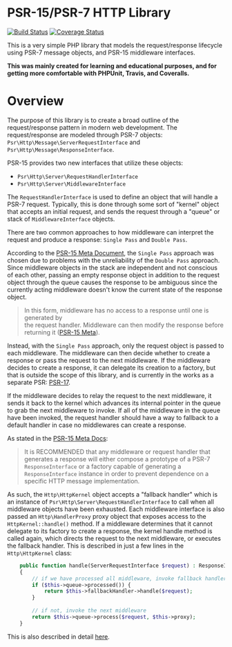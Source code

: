 # PSR-15/PSR-7 HTTP Library
[![Build Status](https://travis-ci.org/timothyfisherdev/routing.svg?branch=master)](https://travis-ci.org/timothyfisherdev/routing) [![Coverage Status](https://coveralls.io/repos/github/timothyfisherdev/routing/badge.svg?branch=master)](https://coveralls.io/github/timothyfisherdev/routing?branch=master)

This is a very simple PHP library that models the request/response lifecycle using PSR-7 message objects, and PSR-15 middleware interfaces.

**This was mainly created for learning and educational purposes, and for getting more comfortable with PHPUnit, Travis, and Coveralls.**


# Overview
The purpose of this library is to create a broad outline of the request/response pattern in modern web development. The request/response are modeled through PSR-7 objects: `Psr\Http\Message\ServerRequestInterface` and `Psr\Http\Message\ResponseInterface`.

PSR-15 provides two new interfaces that utilize these objects:

 - `Psr\Http\Server\RequestHandlerInterface`
 - `Psr\Http\Server\MiddlewareInterface`

The `RequestHandlerInterface` is used to define an object that will handle a PSR-7 request. Typically, this is done through some sort of "kernel" object that accepts an initial request, and sends the request through a "queue" or stack of `MiddlewareInterface` objects.

There are two common approaches to how middleware can interpret the request and produce a response: `Single Pass` and `Double Pass`.

According to the [PSR-15 Meta Document](https://www.php-fig.org/psr/psr-15/meta/#5-middleware-approaches), the `Single Pass` approach was chosen due to problems with the unreliability of the `Double Pass` approach. Since middleware objects in the stack are independent and not conscious of each other, passing an empty response object in addition to the request object through the queue causes the response to be ambiguous since the currently acting middleware doesn't know the current state of the response object.

>In this form, middleware has no access to a response until one is generated by  
the request handler. Middleware can then modify the response before returning it ([PSR-15 Meta](https://www.php-fig.org/psr/psr-15/meta/#52-single-pass-lambda)).

Instead, with the `Single Pass` approach, only the request object is passed to each middleware. The middleware can then decide whether to create a response or pass the request to the next middleware. If the middleware decides to create a response, it can delegate its creation to a factory, but that is outside the scope of this library, and is currently in the works as a separate PSR: [PSR-17](https://www.php-fig.org/psr/#draft).

If the middleware decides to relay the request to the next middleware, it sends it back to the kernel which advances its internal pointer in the queue to grab the next middleware to invoke. If all of the middleware in the queue have been invoked, the request handler should have a way to fallback to a default handler in case no middlewares can create a response.

As stated in the [PSR-15 Meta Docs](https://www.php-fig.org/psr/psr-15/#13-generating-responses):
>It is RECOMMENDED that any middleware or request handler that generates a response will either compose a prototype of a PSR-7 `ResponseInterface` or a factory capable of generating a `ResponseInterface` instance in order to prevent dependence on a specific HTTP message implementation.

As such, the `Http\HttpKernel` object accepts a "fallback handler" which is an instance of `Psr\Http\Server\RequestHandlerInterface` to call when all middleware objects have been exhausted. Each middleware interface is also passed an `Http\HandlerProxy` proxy object that exposes access to the `HttpKernel::handle()` method. If a middleware determines that it cannot delegate to its factory to create a response, the kernel handle method is called again, which directs the request to the next middleware, or executes the fallback handler. This is described in just a few lines in the `Http\HttpKernel` class:

```php
    public function handle(ServerRequestInterface $request) : ResponseInterface
	{
	    // if we have processed all middleware, invoke fallback handler
		if ($this->queue->processed()) {
			return $this->fallbackHandler->handle($request);
		}
        
        // if not, invoke the next middleware
		return $this->queue->process($request, $this->proxy);
	}
```

This is also described in detail [here](https://www.php-fig.org/psr/psr-15/meta/#queue-based-request-handler).